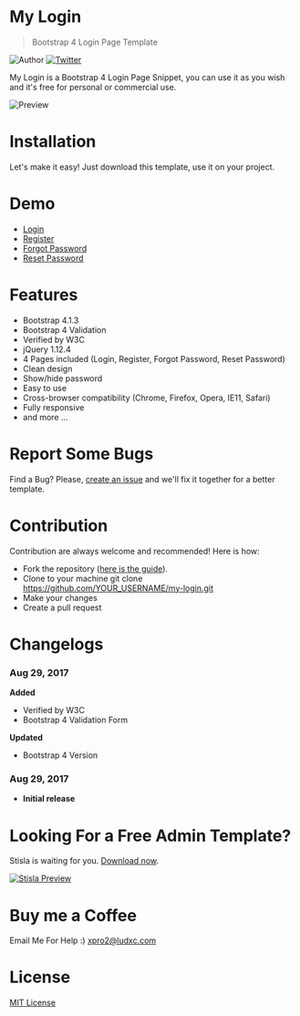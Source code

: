 # My Login
> Bootstrap 4 Login Page Template


![Author](https://img.shields.io/badge/author-%40Xproassassinn-blue.svg)
[![Twitter](https://img.shields.io/twitter/url/https/github.com/nauvalazhar/my-login/.svg?style=social)](https://twitter.com/intent/tweet?text=Wow:&url=https%3A%2F%2Fgithub.com%2Fnauvalazhar%2Fmy-login%2F)

My Login is a Bootstrap 4 Login Page Snippet, you can use it as you wish and it's free for personal or commercial use.

![Preview](https://i.ibb.co/HhpZxDG/Screenshot-2020-10-10-at-3-37-07-PM.png)

# Installation
Let's make it easy! Just download this template, use it on your project.

# Demo
- [Login](https://nauvalazhar.github.io/bootstrap-4-login-page/index.html)
- [Register](https://nauvalazhar.github.io/bootstrap-4-login-page/register.html)
- [Forgot Password](https://nauvalazhar.github.io/bootstrap-4-login-page/forgot.html)
- [Reset Password](https://nauvalazhar.github.io/bootstrap-4-login-page/reset.html)

# Features
- Bootstrap 4.1.3
- Bootstrap 4 Validation
- Verified by W3C
- jQuery 1.12.4
- 4 Pages included (Login, Register, Forgot Password, Reset Password)
- Clean design
- Show/hide password
- Easy to use
- Cross-browser compatibility (Chrome, Firefox, Opera, IE11, Safari)
- Fully responsive
- and more ...

# Report Some Bugs
Find a Bug? Please, [create an issue](https://github.com/nauvalazhar/my-login/issues) and we'll fix it together for a better template.

# Contribution
Contribution are always welcome and recommended! Here is how:

- Fork the repository ([here is the guide](https://help.github.com/articles/fork-a-repo/)).
- Clone to your machine git clone https://github.com/YOUR_USERNAME/my-login.git
- Make your changes
- Create a pull request

# Changelogs
### Aug 29, 2017
  **Added**
  * Verified by W3C
  * Bootstrap 4 Validation Form

  **Updated**
  * Bootstrap 4 Version

### Aug 29, 2017
  - **Initial release**

# Looking For a Free Admin Template?
Stisla is waiting for you. [Download now](https://stisla.multinity.com).

[![Stisla Preview](https://getstisla.com/landing/stisla-share.png)](https://getstisla.com)


# Buy me a Coffee
Email Me For Help :) xpro2@ludxc.com

# License
[MIT License](http://opensource.org/licenses/MIT)
